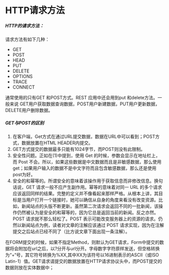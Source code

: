 # HTTP请求方法

##### HTTP的请求方法：

请求方法有如下几种：
* GET
* POST
* HEAD
* PUT
* DELETE
* OPTIONS
* TRACE
* CONNECT

通常使用的只有GET 和POST方式。REST 应用中还会用到put 和delete方法。一般来说 GET用户获取数据查询数据，POST用户新建数据，PUT用户更新数据，DELETE用户删除数据。

##### GET与POST的区别
1. 在客户端，Get方式在通过URL提交数据，数据在URL中可以看到；POST方式，数据放置在HTML HEADER内提交。
2. GET方式提交的数据最多只能有1024字节，而POST则没有此限制。
3. 安全性问题。正如在(1)中提到，使用 Get 的时候，参数会显示在地址栏上，而 Post 不会。所以，如果这些数据是中文数据而且是非敏感数据，那么使用 get；如果用户输入的数据不是中文字符而且包含敏感数据，那么还是使用 post为好。
4. 安全的和幂等的。所谓安全的意味着该操作用于获取信息而非修改信息。换句话说，GET 请求一般不应产生副作用。幂等的意味着对同一 URL 的多个请求应该返回同样的结果。完整的定义并不像看起来那样严格。从根本上讲，其目标是当用户打开一个链接时，她可以确信从自身的角度来看没有改变资源。比如，新闻站点的头版不断更新。虽然第二次请求会返回不同的一批新闻，该操作仍然被认为是安全的和幂等的，因为它总是返回当前的新闻。反之亦然。POST 请求就不那么轻松了。POST 表示可能改变服务器上的资源的请求。仍然以新闻站点为例，读者对文章的注解应该通过 POST 请求实现，因为在注解提交之后站点已经不同了（比方说文章下面出现一条注解）。

在FORM提交的时候，如果不指定Method，则默认为GET请求，Form中提交的数据将会附加在url之后，以?分开与url分开。字母数字字符原样发送，但空格转换为“+“号，其它符号转换为%XX,其中XX为该符号以16进制表示的ASCII（或ISO Latin-1）值。GET请求请提交的数据放置在HTTP请求协议头中，而POST提交的数据则放在实体数据中； 